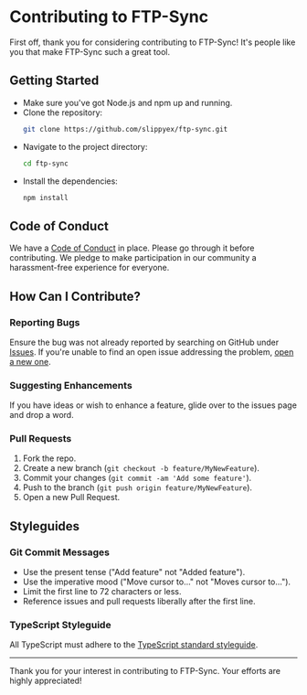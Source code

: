# Contributing to FTP-Sync

First off, thank you for considering contributing to FTP-Sync! It's people like you that make FTP-Sync such a great tool.

## Getting Started

- Make sure you've got Node.js and npm up and running.
- Clone the repository:
  ```bash
  git clone https://github.com/slippyex/ftp-sync.git
  ```
- Navigate to the project directory:
  ```bash
  cd ftp-sync
  ```
- Install the dependencies:
  ```bash
  npm install
  ```

## Code of Conduct

We have a [Code of Conduct](CODE_OF_CONDUCT.md) in place. Please go through it before contributing. We pledge to make participation in our community a harassment-free experience for everyone.

## How Can I Contribute?

### Reporting Bugs

Ensure the bug was not already reported by searching on GitHub under [Issues](https://github.com/slippyex/ftp-sync/issues). If you're unable to find an open issue addressing the problem, [open a new one](https://github.com/slippyex/ftp-sync/issues/new).

### Suggesting Enhancements

If you have ideas or wish to enhance a feature, glide over to the issues page and drop a word.

### Pull Requests

1. Fork the repo.
2. Create a new branch (`git checkout -b feature/MyNewFeature`).
3. Commit your changes (`git commit -am 'Add some feature'`).
4. Push to the branch (`git push origin feature/MyNewFeature`).
5. Open a new Pull Request.

## Styleguides

### Git Commit Messages

- Use the present tense ("Add feature" not "Added feature").
- Use the imperative mood ("Move cursor to..." not "Moves cursor to...").
- Limit the first line to 72 characters or less.
- Reference issues and pull requests liberally after the first line.

### TypeScript Styleguide

All TypeScript must adhere to the [TypeScript standard styleguide](https://www.typescriptlang.org/docs/handbook/declaration-files/do-s-and-don-ts.html).

---

Thank you for your interest in contributing to FTP-Sync. Your efforts are highly appreciated!
